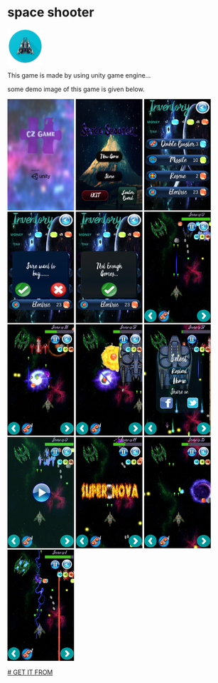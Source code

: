 # space shooter
<img src="https://github.com/mainuddinrussel73/firegame1.0/blob/master/web_hi_res_512.png" width="80">


This game is made by using unity game engine...


some demo image of this game is given below.


<div class="preview" style="display: inline-block;margin: 0 40px 0 0;">
<img src="https://raw.githubusercontent.com/mainuddinrussel73/firegame1.0/master/Copy%20of%20Screenshot_2018-02-11-22-39-37.png" width="150">
<img src="https://github.com/mainuddinrussel73/firegame1.0/blob/master/Screenshot_2018-02-11-22-40-01.png?raw=true" width="150">
<img src="https://github.com/mainuddinrussel73/firegame1.0/blob/master/Screenshot_2018-02-11-22-40-12.png" width="150">
<img src="https://github.com/mainuddinrussel73/firegame1.0/blob/master/Screenshot_2018-02-11-22-40-17.png" width="150">
<img src="https://github.com/mainuddinrussel73/firegame1.0/blob/master/Screenshot_2018-02-11-22-40-22.png" width="150">
<img src="https://github.com/mainuddinrussel73/firegame1.0/blob/master/Screenshot_2018-02-11-22-40-32.png" width="150">
<img src="https://github.com/mainuddinrussel73/firegame1.0/blob/master/Screenshot_2018-02-11-22-41-07.png" width="150">
<img src="https://github.com/mainuddinrussel73/firegame1.0/blob/master/Screenshot_2018-02-11-22-41-23.png" width="150">
<img src="https://github.com/mainuddinrussel73/firegame1.0/blob/master/Screenshot_2018-02-11-22-41-28.png" width="150">
<img src="https://github.com/mainuddinrussel73/firegame1.0/blob/master/Screenshot_2018-02-11-22-41-36.png" width="150">
<img src="https://github.com/mainuddinrussel73/firegame1.0/blob/master/Screenshot_2018-02-11-22-42-27.png" width="150">
<img src="https://github.com/mainuddinrussel73/firegame1.0/blob/master/Screenshot_2018-02-11-22-42-54.png" width="150">
<img src="https://github.com/mainuddinrussel73/firegame1.0/blob/master/Screenshot_2018-02-11-22-44-17.png" width="150">
</div>


[# GET IT FROM](https://com-retrogamers-alien-shooter-youtube-game.en.aptoide.com/)


